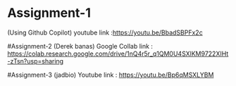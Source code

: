 # Assignment-1
(Using Github Copilot)
youtube link :https://youtu.be/BbadSBPFx2c

#Assignment-2
(Derek banas)
Google Collab link : https://colab.research.google.com/drive/1nQ4r5r_q1QM0U4SXlKM9722XIHt-zTsn?usp=sharing

#Assignment-3
(jadbio)
Youtube link : https://youtu.be/Bp6qMSXLYBM
